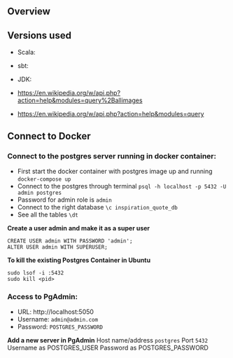 ## Overview

## Versions used
- Scala:
- sbt:
- JDK: 


- https://en.wikipedia.org/w/api.php?action=help&modules=query%2Ballimages
- https://en.wikipedia.org/w/api.php?action=help&modules=query

## Connect to Docker
### Connect to the postgres server running in docker container:
- First start the docker container with postgres image up and running `docker-compose up`
- Connect to the postgres through terminal `psql -h localhost -p 5432 -U admin postgres`
- Password for admin role is `admin`
- Connect to the right database `\c inspiration_quote_db`
- See all the tables `\dt`

**Create a user admin and make it as a super user**
```
CREATE USER admin WITH PASSWORD 'admin';
ALTER USER admin WITH SUPERUSER;
```

**To kill the existing Postgres Container in Ubuntu**
```
sudo lsof -i :5432
sudo kill <pid>
```
### Access to PgAdmin:
- URL: http://localhost:5050
- Username: `admin@admin.com`
- Password: `POSTGRES_PASSWORD`

**Add a new server in PgAdmin**
Host name/address `postgres`
Port `5432`
Username as POSTGRES_USER
Password as POSTGRES_PASSWORD